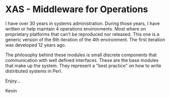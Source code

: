 XAS - Middleware for Operations
===============================

I have over 30 years in systems administration. During those years, I
have written or help maintain 4 operations environments. Most where on
proprietary platforms that can't be reproduced nor released. This one is 
a generic version of the 6th iteration of the 4th environment. The
first iteration was developed 12 years ago.

The philosophy behind these modules is small discrete components that
communication with well defined interfaces. These are the base modules that 
make up the system. They represent a "best practice" on how to write 
distributed systems in Perl. 

Enjoy...

Kevin

